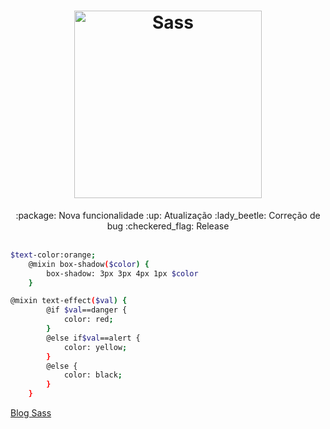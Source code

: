 
<h1 align="center"><img width="300px" alt="Sass" src="https://rawgit.com/sass/sass-site/main/source/assets/img/logos/logo.svg" /></h1>

<div align="center">
<!-- icones de observação -->
:package: Nova funcionalidade 
:up: Atualização 
:lady_beetle: Correção de bug 
:checkered_flag: Release 
 </div>
</div>
</br>

```sh
$text-color:orange;
    @mixin box-shadow($color) {
        box-shadow: 3px 3px 4px 1px $color
    }

@mixin text-effect($val) {
        @if $val==danger {
            color: red;
        }
        @else if$val==alert {
            color: yellow;
        }
        @else {
            color: black;
        }
    }

```

[Blog Sass](https://sass-lang.com)
